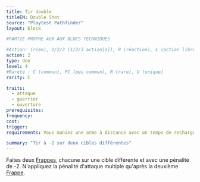 ```yaml
---
title: Tir double
titleEN: Double Shot
source: "Playtest Pathfinder"
layout: block

#PARTIE PROPRE AUX AUX BLOCS TECHNIQUES

#Action: (rien), 1/2/3 (1/2/3 action[s]), R (réaction), L (action libre)
action: 2
type: don
level: 4
#Rareté : C (commun), PC (peu commun), R (rare), U (unique)
rarity: C

traits:
  - attaque
  - guerrier
  - ouverture
prerequisites: 
frequency: 
cost:
trigger: 
requirements: Vous maniez une arme à distance avec un temps de rechargement de 0 

summary: "Tir à -2 sur deux cibles différentes"
---
```


Faites deux [Frappes](/ch9-jouer-à-pathfinder/actions-de-base.html#frapper), chacune sur une cible différente et avec une pénalité de -2. N'appliquez la pénalité d'attaque multiple qu'après la deuxième [Frappe](/ch9-jouer-à-pathfinder/actions-de-base.html#frapper).